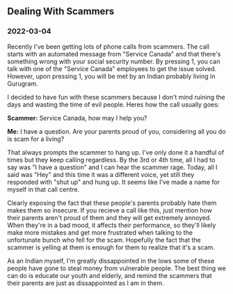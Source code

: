 <!---
title:Dealing With Scammers
date:Fri, 04 Mar 2022 13:00:00 EST
description:Recently I've been getting lots of phone calls from scammers. The call starts with an automated message from "Service Canada" and that there's something wrong with your social security number.
--->

## Dealing With Scammers

### 2022-03-04

Recently I've been getting lots of phone calls from scammers. The call starts with an automated message from "Service Canada" and that there's something wrong with your social security number. By pressing 1, you can talk with one of the "Service Canada" employees to get the issue solved. However, upon pressing 1, you will be met by an Indian probably living in Gurugram.

I decided to have fun with these scammers because I don't mind ruining the days and wasting the time of evil people. Heres how the call usually goes:

<div id="centerText">
<p><strong>Scammer:</strong> Service Canada, how may I help you?</p>
<p><strong>Me:</strong>  I have a question. Are your parents proud of you, considering all you do is scam for a living?</p>
</div>
That always prompts the scammer to hang up. I've only done it a handful of times but they keep calling regardless. By the 3rd or 4th time, all I had to say was "I have a question" and I can hear the scammer rage. Today, all I said was "Hey" and this time it was a different voice, yet still they responded with "shut up" and hung up. It seems like I've made a name for myself in that call centre.

Clearly exposing the fact that these people's parents probably hate them makes them so insecure. If you recieve a call like this, just mention how their parents aren't proud of them and they will get extremely annoyed. When they're in a bad mood, it affects their performance, so they'll likely make more mistakes and get more frustrated when talking to the unfortunate bunch who fell for the scam. Hopefully the fact that the scammer is yelling at them is enough for them to realize that it's a scam.

As an Indian myself, I'm greatly dissappointed in the lows some of these people have gone to steal money from vulnerable people. The best thing we can do is educate our youth and elderly, and remind the scammers that their parents are just as dissappointed as I am in them.
